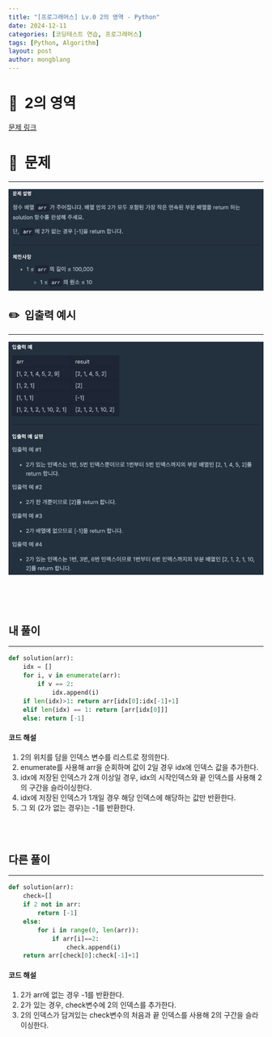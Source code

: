 ```yaml
---
title: "[프로그래머스] Lv.0 2의 영역 - Python"
date: 2024-12-11 
categories: [코딩테스트 연습, 프로그래머스]
tags: [Python, Algorithm]
layout: post
author: mongblang
---
```


# 📌&nbsp; **2의 영역**
[문제 링크](https://school.programmers.co.kr/learn/courses/30/lessons/181894)  

# 📝&nbsp; **문제**
---
![문제](/assets/img/codingtest-post-img/PG181894-1.png)


## ✏️&nbsp; **입출력 예시**
---
![예시](/assets/img/codingtest-post-img/PG181894-2.png)  


&nbsp;  

&nbsp;   



## **내 풀이**  
--- 

```python
def solution(arr):
    idx = []
    for i, v in enumerate(arr):
        if v == 2:
            idx.append(i)
    if len(idx)>1: return arr[idx[0]:idx[-1]+1]
    elif len(idx) == 1: return [arr[idx[0]]]
    else: return [-1]
```


#### **코드 해설**  
1. 2의 위치를 담을 인덱스 변수를 리스트로 정의한다. 
2. enumerate를 사용해 arr을 순회하며 값이 2일 경우 idx에 인덱스 값을 추가한다.  
3. idx에 저장된 인덱스가 2개 이상일 경우, idx의 시작인덱스와 끝 인덱스를 사용해 2의 구간을 슬라이싱한다. 
4. idx에 저장된 인덱스가 1개일 경우 해당 인덱스에 해당하는 값만 반환한다. 
5. 그 외 (2가 없는 경우)는 -1를 반환한다. 


&nbsp;   
&nbsp;  


## **다른 풀이**
---

```python  
def solution(arr):
    check=[]
    if 2 not in arr:
        return [-1]
    else:
        for i in range(0, len(arr)):
            if arr[i]==2:
                check.append(i)
    return arr[check[0]:check[-1]+1]
```

#### **코드 해설**  
1. 2가 arr에 없는 경우 -1를 반환한다. 
2. 2가 있는 경우, check변수에 2의 인덱스를 추가한다. 
3. 2의 인덱스가 담겨있는 check변수의 처음과 끝 인덱스를 사용해 2의 구간을 슬라이싱한다. 
